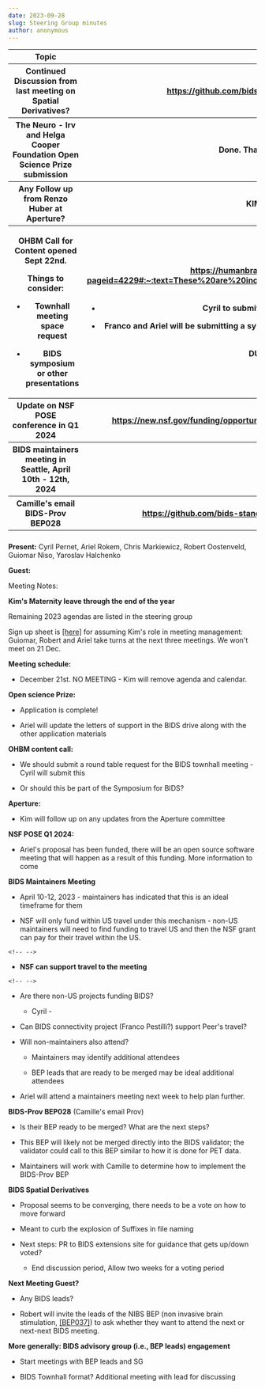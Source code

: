 ```yaml
---
date: 2023-09-28
slug: Steering Group minutes
author: anonymous
---
```






<!-- more -->


<table>
 <colgroup>
  <col style="width: 47%"/>
  <col style="width: 52%"/>
 </colgroup>
 <thead>
  <tr class="header">
   <th>
    <strong>
     Topic
    </strong>
   </th>
   <th>
    <strong>
     Relevant Links
    </strong>
   </th>
  </tr>
  <tr class="odd">
   <th>
    Continued Discussion from last meeting on Spatial Derivatives?
   </th>
   <th>
    <a href="https://github.com/bids-standard/bids-specification/issues/1602">
     <u>
      https://github.com/bids-standard/bids-specification/issues/1602
     </u>
    </a>
   </th>
  </tr>
  <tr class="header">
   <th>
    The Neuro - Irv and Helga Cooper Foundation Open Science Prize
submission
   </th>
   <th>
    Done. Thank Ariel for making it happen!
   </th>
  </tr>
  <tr class="odd">
   <th>
    Any Follow up from Renzo Huber at Aperture?
   </th>
   <th>
    <strong>
     KIM will follow up on this.
    </strong>
   </th>
  </tr>
  <tr class="header">
   <th>
    <p>
     OHBM Call for Content opened Sept 22nd.
    </p>
    <p>
     Things to consider:
    </p>
    <ul>
     <li>
      <p>
       Townhall meeting space request
      </p>
     </li>
     <li>
      <p>
       BIDS symposium or other presentations
      </p>
     </li>
    </ul>
   </th>
   <th>
    <p>
     <a href="https://humanbrainmapping.org/i4a/pages/index.cfm?pageid=4229#:~:text=These%20are%20included%20in%20the,%2435%20USD%20again%20in%202024">
      <u>
       https://humanbrainmapping.org/i4a/pages/index.cfm?pageid=4229#:~:text=These%20are%20included%20in%20the,%2435%20USD%20again%20in%202024
      </u>
     </a>
     .
    </p>
    <ul>
     <li>
      <p>
       Cyril to submit a round-table for town-hall meeting
      </p>
     </li>
     <li>
      <p>
       Franco and Ariel will be submitting a symposium, more content
(a.o., Russ to present along the lines of recent paper)
      </p>
     </li>
    </ul>
    <p>
     <strong>
      DUE DATE Nov 17, 2023
     </strong>
    </p>
   </th>
  </tr>
  <tr class="odd">
   <th>
    Update on NSF POSE conference in Q1 2024
   </th>
   <th>
    <a href="https://new.nsf.gov/funding/opportunities/pathways-enable-open-source-ecosystems-pose">
     <u>
      https://new.nsf.gov/funding/opportunities/pathways-enable-open-source-ecosystems-pose
     </u>
    </a>
   </th>
  </tr>
  <tr class="header">
   <th>
    BIDS maintainers meeting in Seattle, April 10th - 12th, 2024
   </th>
   <th>
   </th>
  </tr>
  <tr class="odd">
   <th>
    Camille's email BIDS-Prov BEP028
   </th>
   <th>
    <a href="https://github.com/bids-standard/bids-specification/pull/487">
     <u>
      https://github.com/bids-standard/bids-specification/pull/487
     </u>
    </a>
    has been closed
   </th>
  </tr>
  <tr class="header">
   <th>
   </th>
   <th>
   </th>
  </tr>
 </thead>
 <tbody>
 </tbody>
</table>


**Present:** Cyril Pernet, Ariel Rokem, Chris Markiewicz, Robert
Oostenveld, Guiomar Niso, Yaroslav Halchenko

**Guest:**


Meeting Notes:

**Kim's Maternity leave through the end of the year**

Remaining 2023 agendas are listed in the steering group

Sign up sheet is
[[here]](https://docs.google.com/spreadsheets/d/1Ys52kgOebRxGPYSvowTcmaZhph8rZ0_kflFQ6jtRUU4/edit#gid=0)
for assuming Kim's role in meeting management: Guiomar, Robert and Ariel
take turns at the next three meetings. We won't meet on 21 Dec.

**Meeting schedule:**

-   December 21st. NO MEETING - Kim will remove agenda and calendar.

**Open science Prize:**

-   Application is complete!

-   Ariel will update the letters of support in the BIDS drive along
    with the other application materials

**OHBM content call:**

-   We should submit a round table request for the BIDS townhall
    meeting - Cyril will submit this

-   Or should this be part of the Symposium for BIDS?

**Aperture:**

-   Kim will follow up on any updates from the Aperture committee

**NSF POSE Q1 2024:**

-   Ariel's proposal has been funded, there will be an open source
    software meeting that will happen as a result of this funding. More
    information to come

**BIDS Maintainers Meeting**

-   April 10-12, 2023 - maintainers has indicated that this is an ideal
    timeframe for them

-   NSF will only fund within US travel under this mechanism - non-US
    maintainers will need to find funding to travel US and then the NSF
    grant can pay for their travel within the US.

```{=html}
<!-- -->
```
-   **NSF can support travel to the meeting**

```{=html}
<!-- -->
```
-   Are there non-US projects funding BIDS?

    -   Cyril -

-   Can BIDS connectivity project (Franco Pestilli?) support Peer's
    travel?

-   Will non-maintainers also attend?

    -   Maintainers may identify additional attendees

    -   BEP leads that are ready to be merged may be ideal additional
        attendees

-   Ariel will attend a maintainers meeting next week to help plan
    further.

**BIDS-Prov BEP028** (Camille's email Prov)

-   Is their BEP ready to be merged? What are the next steps?

-   This BEP will likely not be merged directly into the BIDS validator;
    the validator could call to this BEP similar to how it is done for
    PET data.

-   Maintainers will work with Camille to determine how to implement the
    BIDS-Prov BEP

**BIDS Spatial Derivatives**

-   Proposal seems to be converging, there needs to be a vote on how to
    move forward

-   Meant to curb the explosion of Suffixes in file naming

-   Next steps: PR to BIDS extensions site for guidance that gets
    up/down voted?

    -   End discussion period, Allow two weeks for a voting period

**Next Meeting Guest?**

-   Any BIDS leads?

-   Robert will invite the leads of the NIBS BEP (non invasive brain
    stimulation,
    [[BEP037]](https://bids.neuroimaging.io/bep037)) to ask
    whether they want to attend the next or next-next BIDS meeting.

**More generally: BIDS advisory group (i.e., BEP leads) engagement**

-   Start meetings with BEP leads and SG

-   BIDS Townhall format? Additional meeting with lead for discussing
